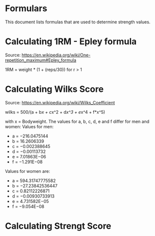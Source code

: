 # Formulars

This document lists formulas that are used to determine strength values.

# Calculating 1RM - Epley formula

Source: https://en.wikipedia.org/wiki/One-repetition_maximum#Epley_formula

1RM = weight * (1 + (reps/30)) for r > 1

# Calculating Wilks Score

Source: https://en.wikipedia.org/wiki/Wilks_Coefficient

wilks = 500/(a + b*x + c*x^2 + d*x^3 + e*x^4 + f*x^5)

with x = Bodyweight. The values for a, b, c, d, e and f differ for men and women:
Values for men:
* a = −216.0475144
* b = 16.2606339
* c = −0.002388645
* d = −0.00113732
* e = 7.01863E−06
* f = −1.291E−08

Values for women are:
* a = 594.31747775582
* b = −27.23842536447
* c = 0.82112226871
* d = −0.00930733913
* e = 4.731582E−05
* f = −9.054E−08

# Calculating Strengt Score

